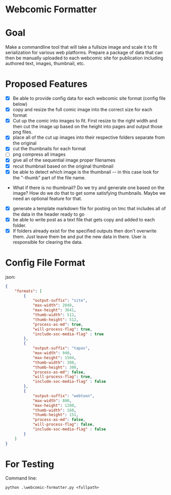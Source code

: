 # Webcomic Formatter 

# Goal
Make a commandline tool that will take a fullsize image and scale it to fit serialization for various web platforms. Prepare a package of data that can then be manually uploaded to each webcomic site for publication including authored text, images, thumbnail, etc. 

# Proposed Features
- [x] Be able to provide config data for each webcomic site format (config file below)
- [x] copy and resize the full comic image into the correct size for each format
- [x] Cut up the comic into images to fit. First resize to the right width and then cut the image up based on the height into pages and output those png files.
- [x] place all of the cut up images into their respective folders separate from the original
- [x] cut the thumbnails for each format
- [ ] png compress all images
- [x] give all of the sequential image proper filenames
- [x] recut thumbnail based on the original thumbnail
- [x] be able to detect which image is the thumbnail -- in this case look for the "-thumb" part of the file name.
 * What if there is no thumbnail? Do we try and generate one based on the image? How do we do that to get some satisfying thumbnails. Maybe we need an optional feature for that.
- [x] generate a template markdown file for posting on tmc that includes all of the data in the header ready to go
- [x] be able to write post as a text file that gets copy and added to each folder. 
- [x] If folders already exist for the specified outputs then don't overwrite them. Just leave them be and put the new data in there. User is responsible for clearing the data.

# Config File Format
json:
```json
{
    "formats": [
        {
            "output-suffix": "site",
            "max-width": 2048,
            "max-height": 3641,
            "thumb-width": 512,
            "thumb-height": 512,
            "process-as-md": true,
            "will-process-flag": true,
            "include-soc-media-flag" : true
        },
        {
            "output-suffix": "tapas",
            "max-width": 940,
            "max-height": 1504,
            "thumb-width": 300,
            "thumb-height": 300,
            "process-as-md": false,
            "will-process-flag": true,
            "include-soc-media-flag" : false
        },
        {
            "output-suffix": "webtoon",
            "max-width": 800,
            "max-height": 1280,
            "thumb-width": 160,
            "thumb-height": 151,
            "process-as-md": false,
            "will-process-flag": false,
            "include-soc-media-flag" : false
        }
    ]
}
```

# For Testing
Command line: 
```shell
python .\webcomic-formatter.py <fullpath>
```